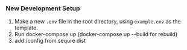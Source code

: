 ### New  Development Setup

1. Make a new `.env` file in the root directory, using `example.env` as the template.
2. Run docker-compose up (docker-compose up --build for rebuild)
4. add /config from sequre dist
